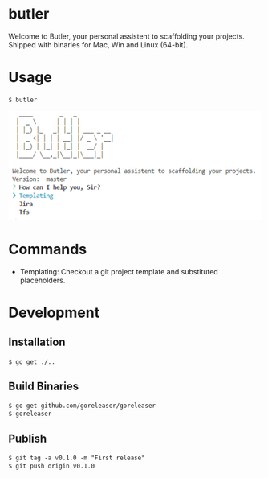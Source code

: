 # butler
Welcome to Butler, your personal assistent to scaffolding your projects.
Shipped with binaries for Mac, Win and Linux (64-bit).

# Usage

```sh
$ butler
```

![butler](butler.png)

# Commands

- Templating: Checkout a git project template and substituted placeholders.

# Development

## Installation
```
$ go get ./..
```

## Build Binaries

```
$ go get github.com/goreleaser/goreleaser
$ goreleaser
```

## Publish

```
$ git tag -a v0.1.0 -m "First release"
$ git push origin v0.1.0
```
